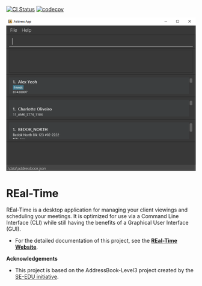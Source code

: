 [![CI Status](https://github.com/AY2223S1-CS2103T-W15-2/tp/workflows/Java%20CI/badge.svg)](https://github.com/AY2223S1-CS2103T-W15-2/tp/actions)
[![codecov](https://codecov.io/gh/AY2223S1-CS2103T-W15-2/tp/branch/master/graph/badge.svg?token=H2G32SVMDR)](https://codecov.io/gh/AY2223S1-CS2103T-W15-2/tp)

![Ui](docs/images/Ui.png)

# REal-Time
REal-Time is a desktop application for managing your client viewings and scheduling your meetings.
It is optimized for use via a Command Line Interface (CLI) while still having the benefits of a Graphical User
Interface (GUI).

* For the detailed documentation of this project,
see the **[REal-Time Website](https://ay2223s1-cs2103t-w15-2.github.io/tp/)**.

**Acknowledgements**
* This project is based on the AddressBook-Level3 project created by the [SE-EDU initiative](https://se-education.org).

